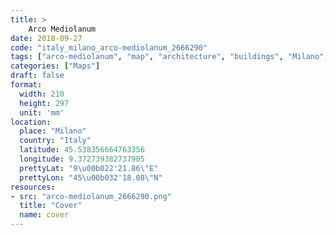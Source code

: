 ```yaml
---
title: > 
    Arco Mediolanum
date: 2018-09-27
code: "italy_milano_arco-mediolanum_2666290"
tags: ["arco-mediolanum", "map", "architecture", "buildings", "Milano", "Italy"]
categories: ["Maps"]
draft: false
format:
  width: 210
  height: 297
  unit: 'mm'
location:
  place: "Milano"
  country: "Italy"
  latitude: 45.538356664763356
  longitude: 9.372739382737905
  prettyLat: "9\u00b022'21.86\"E"
  prettyLon: "45\u00b032'18.08\"N"
resources:
- src: "arco-mediolanum_2666290.png"
  title: "Cover"
  name: cover
---
```

